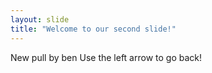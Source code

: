 ```yaml
---
layout: slide
title: "Welcome to our second slide!"
---
```

New pull by ben
Use the left arrow to go back!
